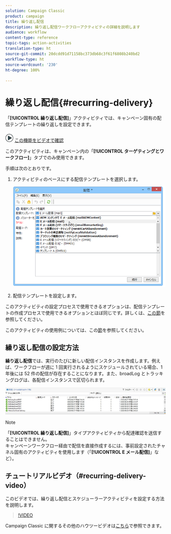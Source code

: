 ```yaml
---
solution: Campaign Classic
product: campaign
title: 繰り返し配信
description: 繰り返し配信ワークフローアクティビティの詳細を説明します
audience: workflow
content-type: reference
topic-tags: action-activities
translation-type: ht
source-git-commit: 20dcdd91d71158bc373db68c3f61f6808b240bd2
workflow-type: ht
source-wordcount: '230'
ht-degree: 100%

---
```



# 繰り返し配信{#recurring-delivery}

「**[!UICONTROL 繰り返し配信]**」アクティビティでは、キャンペーン固有の配信テンプレートの繰り返しを設定できます。

![](assets/do-not-localize/how-to-video.png) [この機能をビデオで確認](#recurring-delivery-video)

このアクティビティは、キャンペーン内の「**[!UICONTROL ターゲティングとワークフロー]**」タブでのみ使用できます。

手順は次のとおりです。

1. アクティビティのベースにする配信テンプレートを選択します。

   ![](assets/recurring_delivery_001.png)

1. 配信テンプレートを設定します。

このアクティビティの設定プロセスで使用できるオプションは、配信テンプレートの作成プロセスで使用できるオプションとほぼ同じです。詳しくは、[この節](../../delivery/using/about-templates.md)を参照してください。

このアクティビティの使用例については、この[節](../../workflow/using/sending-a-birthday-email.md#creating-a-recurring-delivery-in-a-targeting-workflow)を参照してください。

## 繰り返し配信の設定方法

**繰り返し配信**&#x200B;では、実行のたびに新しい配信インスタンスを作成します。例えば、ワークフローが週に 1 回実行されるようにスケジュールされている場合、1 年後には 52 件の配信が存在することになります。また、broadLog とトラッキングログは、各配信インスタンスで区切られます。

![繰り返し配信](assets/delivery_recurring.jpg)

>[!NOTE]
>
>「**[!UICONTROL 繰り返し配信]**」タイプアクティビティから配達確認を送信することはできません。\
>キャンペーンワークフロー経由で配信を直接作成するには、事前設定されたチャネル固有のアクティビティを使用します（「**[!UICONTROL E メール配信]**」など）。

## チュートリアルビデオ（#recurring-delivery-video）

このビデオでは、繰り返し配信とスケジューラーアクティビティを設定する方法を説明します。

>[!VIDEO](https://video.tv.adobe.com/v/25040?quality=12&captions=jpn)

Campaign Classic に関するその他のハウツービデオは[こちら](https://experienceleague.adobe.com/docs/campaign-classic-learn/tutorials/overview.html?lang=ja)で参照できます。

